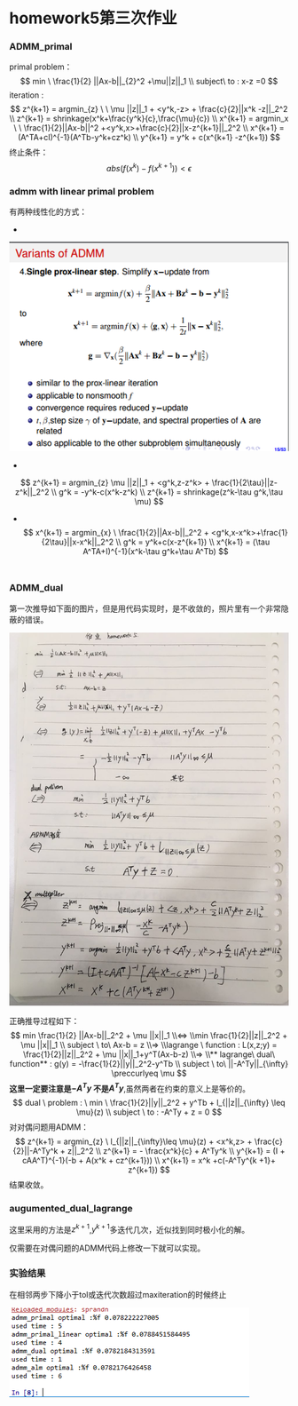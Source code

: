 # homework5第三次作业

### ADMM_primal

primal problem：
$$
min \ \frac{1}{2} ||Ax-b||_{2}^2 +\mu||z||_1
\\ subject\  to : x-z =0
$$
iteration :
$$
z^{k+1} = argmin_{z} \ \ \mu ||z||_1 + <y^k,-z> + \frac{c}{2}||x^k -z||_2^2
\\ z^{k+1}  = shrinkage(x^k+\frac{y^k}{c},\frac{\mu}{c})
\\ x^{k+1} = argmin_x \ \ \frac{1}{2}||Ax-b||^2 +<y^k,x>+\frac{c}{2}||x-z^{k+1}||_2^2
\\ x^{k+1} = (A^TA+cI)^{-1}(A^Tb-y^k+cz^k)
\\ y^{k+1} = y^k + c(x^{k+1} -z^{k+1})
$$
终止条件：
$$
abs(f(x^k) - f(x^{k+1})) <\epsilon
$$

### admm with linear primal problem

有两种线性化的方式：

- ​

![linear](linear.PNG)



- ​

$$
z^{k+1} = argmin_{z} \mu ||z||_1 + <g^k,z-z^k> + \frac{1}{2\tau}||z-z^k||_2^2
\\ g^k = -y^k-c(x^k-z^k)
\\ z^{k+1} = shrinkage(z^k-\tau g^k,\tau \mu)
$$

- ​
  $$
  x^{k+1} = argmin_{x} \ \frac{1}{2}||Ax-b||_2^2 + <g^k,x-x^k>+\frac{1}{2\tau}||x-x^k||_2^2
  \\ g^k = y^k+c(x-z^{k+1})
  \\ x^{k+1} = (\tau A^TA+I)^{-1}(x^k-\tau g^k+\tau A^Tb)
  $$
  ​

### ADMM_dual 

第一次推导如下面的图片，但是用代码实现时，是不收敛的，照片里有一个非常隐蔽的错误。

![ADMM推导](ADMM推导.jpg)

正确推导过程如下：
$$
min \frac{1}{2} ||Ax-b||_2^2 + \mu ||x||_1
\\<=>
\\min \frac{1}{2}||z||_2^2 + \mu ||x||_1
\\ subject \ to\  Ax-b = z
\\=>
\\lagrange \  function : L(x,z;y) = \frac{1}{2}||z||_2^2 + \mu ||x||_1+y^T(Ax-b-z)
\\=>
\\** lagrange\  dual\  function** : g(y) = -\frac{1}{2}||y||_2^2-y^Tb  \\
subject \ to\ ||-A^Ty||_{\infty} \preccurlyeq \mu
$$
**这里一定要注意是$-A^Ty$ 不是$A^Ty$**,虽然两者在约束的意义上是等价的。
$$
dual  \ problem : \ min \ \frac{1}{2}||y||_2^2 + y^Tb + l_{||z||_{\infty} \leq \mu}(z)
\\ subject \ to : -A^Ty + z = 0 
$$
对对偶问题用ADMM：
$$
z^{k+1} = argmin_{z} \ l_{||z||_{\infty}\leq \mu}(z) + <x^k,z> + \frac{c}{2}||-A^Ty^k + z||_2^2
\\ z^{k+1} = - \frac{x^k}{c} + A^Ty^k
\\ y^{k+1} = (I + cAA^T)^{-1}(-b + A(x^k + cz^{k+1}))
\\ x^{k+1} = x^k +c(-A^Ty^{k +1}+ z^{k+1})
$$
结果收敛。

### augumented_dual_lagrange 

这里采用的方法是$z^{k+1}$,$y^{k+1}$多迭代几次，近似找到同时极小化的解。

仅需要在对偶问题的ADMM代码上修改一下就可以实现。

### 实验结果

在相邻两步下降小于tol或迭代次数超过maxiteration的时候终止

![实验结果](实验结果.PNG)

